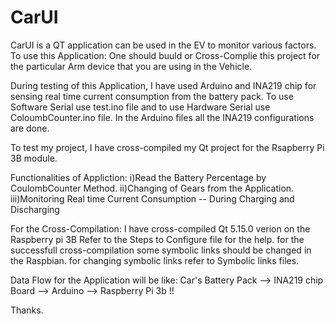 # CarUI
CarUI is a QT application can be used in the EV to monitor various factors.
To use this Application:
One should buuld or Cross-Complie this project for the particular Arm device that you are using in the Vehicle.

During testing of this Application, I have used Arduino and INA219 chip for sensing real time current consumption from the battery pack.
To use Software Serial use test.ino file and to use Hardware Serial use ColoumbCounter.ino file.
In the Arduino files all the INA219 configurations are done.

To test my project, I have cross-compiled my Qt project for the Rsapberry Pi 3B module.

Functionalities of Appliction:
i)Read the Battery Percentage by CoulombCounter Method.
ii)Changing of Gears from the Application.
iii)Monitoring Real time Current Consumption -- During Charging and Discharging

For the Cross-Compilation:
I have cross-compiled Qt 5.15.0 verion on the Raspberry pi 3B
Refer to the Steps to Configure file for the help.
for the successfull cross-compilation some symbolic links should be changed in the Raspbian.
for changing symbolic links refer to Symbolic links files.

Data Flow for the Application will be like:
Car's Battery Pack --> INA219 chip Board --> Arduino --> Raspberry Pi 3b !!

Thanks.


